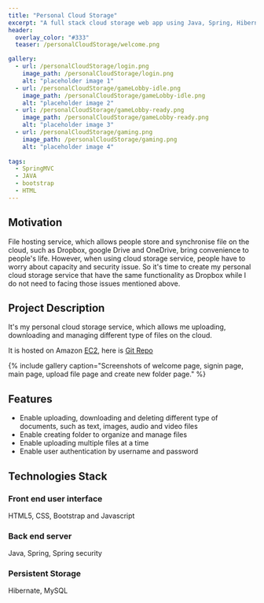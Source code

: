 ```yaml
---
title: "Personal Cloud Storage"
excerpt: "A full stack cloud storage web app using Java, Spring, Hibernate and MySQL"
header:
  overlay_color: "#333"
  teaser: /personalCloudStorage/welcome.png 

gallery:
  - url: /personalCloudStorage/login.png
    image_path: /personalCloudStorage/login.png
    alt: "placeholder image 1"
  - url: /personalCloudStorage/gameLobby-idle.png
    image_path: /personalCloudStorage/gameLobby-idle.png
    alt: "placeholder image 2"
  - url: /personalCloudStorage/gameLobby-ready.png
    image_path: /personalCloudStorage/gameLobby-ready.png
    alt: "placeholder image 3"
  - url: /personalCloudStorage/gaming.png
    image_path: /personalCloudStorage/gaming.png
    alt: "placeholder image 4"   
   
tags: 
  - SpringMVC
  - JAVA
  - bootstrap
  - HTML 
---
```


## Motivation

File hosting service, which allows people store and synchronise file on the cloud, such as Dropbox, google Drive and OneDrive, bring convenience to people's life.
 However, when using cloud storage service, people have to worry about capacity and security issue. So it's time to create my personal cloud storage
  service that have the same functionality as Dropbox while I do not need to facing those issues mentioned above.

## Project Description 

 It's my personal cloud storage service, which allows me uploading, downloading and managing different type of files on the cloud.

 It is hosted on Amazon [EC2](https://www.google.com), here is [Git Repo](https://github.com/jiangxiaoyong/Personal-Cloud-Storage)

{% include gallery caption="Screenshots of welcome page, signin page, main page, upload file page and create new folder page." %}

## Features

 * Enable uploading, downloading and deleting different type of documents, such as text, images, audio and video files
 * Enable creating folder to organize and manage files
 * Enable uploading multiple files at a time
 * Enable user authentication by username and password 
 
## Technologies Stack

### Front end user interface

HTML5, CSS, Bootstrap and Javascript

### Back end server

Java, Spring, Spring security

### Persistent Storage

Hibernate, MySQL 

